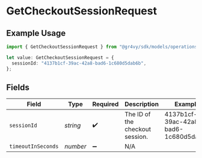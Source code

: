 # GetCheckoutSessionRequest

## Example Usage

```typescript
import { GetCheckoutSessionRequest } from "@gr4vy/sdk/models/operations";

let value: GetCheckoutSessionRequest = {
  sessionId: "4137b1cf-39ac-42a8-bad6-1c680d5dab6b",
};
```

## Fields

| Field                                | Type                                 | Required                             | Description                          | Example                              |
| ------------------------------------ | ------------------------------------ | ------------------------------------ | ------------------------------------ | ------------------------------------ |
| `sessionId`                          | *string*                             | :heavy_check_mark:                   | The ID of the checkout session.      | 4137b1cf-39ac-42a8-bad6-1c680d5dab6b |
| `timeoutInSeconds`                   | *number*                             | :heavy_minus_sign:                   | N/A                                  |                                      |